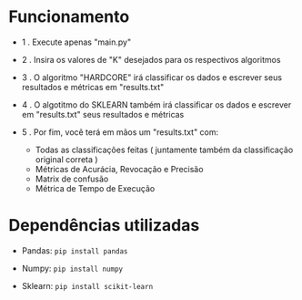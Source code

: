 # Funcionamento

- 1 . Execute apenas "main.py"

- 2 . Insira os valores de "K" desejados para os respectivos algoritmos

- 3 . O algoritmo "HARDCORE" irá classificar os dados e escrever seus resultados e métricas em "results.txt"

- 4 . O algotitmo do SKLEARN também irá classificar os dados e escrever em "results.txt" seus resultados e métricas

- 5 . Por fim, você terá em mãos um "results.txt" com:

    - Todas as classificações feitas ( juntamente também da classificação original correta )
    - Métricas de Acurácia, Revocação e Precisão
    - Matrix de confusão 
    - Métrica de Tempo de Execução 

# Dependências utilizadas

- Pandas: `pip install pandas`

- Numpy: `pip install numpy`

- Sklearn: `pip install scikit-learn`
